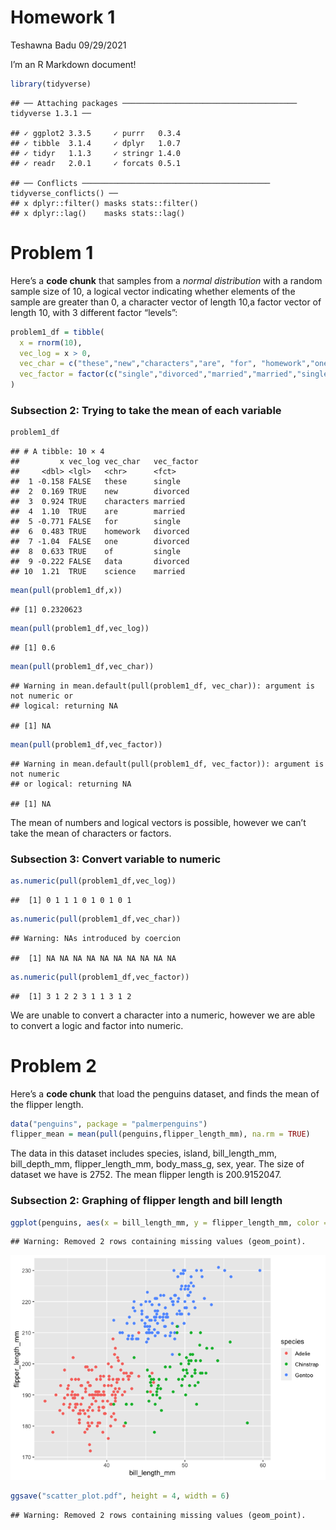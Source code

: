 Homework 1
================
Teshawna Badu
09/29/2021

I’m an R Markdown document!

``` r
library(tidyverse)
```

    ## ── Attaching packages ─────────────────────────────────────── tidyverse 1.3.1 ──

    ## ✓ ggplot2 3.3.5     ✓ purrr   0.3.4
    ## ✓ tibble  3.1.4     ✓ dplyr   1.0.7
    ## ✓ tidyr   1.1.3     ✓ stringr 1.4.0
    ## ✓ readr   2.0.1     ✓ forcats 0.5.1

    ## ── Conflicts ────────────────────────────────────────── tidyverse_conflicts() ──
    ## x dplyr::filter() masks stats::filter()
    ## x dplyr::lag()    masks stats::lag()

# Problem 1

Here’s a **code chunk** that samples from a *normal distribution* with a
random sample size of 10, a logical vector indicating whether elements
of the sample are greater than 0, a character vector of length 10,a
factor vector of length 10, with 3 different factor “levels”:

``` r
problem1_df = tibble(
  x = rnorm(10),
  vec_log = x > 0,
  vec_char = c("these","new","characters","are", "for", "homework","one","of", "data","science"),
  vec_factor = factor(c("single","divorced","married","married","single","divorced","divorced","single","divorced","married")),
)
```

### Subsection 2: Trying to take the mean of each variable

``` r
problem1_df
```

    ## # A tibble: 10 × 4
    ##         x vec_log vec_char   vec_factor
    ##     <dbl> <lgl>   <chr>      <fct>     
    ##  1 -0.158 FALSE   these      single    
    ##  2  0.169 TRUE    new        divorced  
    ##  3  0.924 TRUE    characters married   
    ##  4  1.10  TRUE    are        married   
    ##  5 -0.771 FALSE   for        single    
    ##  6  0.483 TRUE    homework   divorced  
    ##  7 -1.04  FALSE   one        divorced  
    ##  8  0.633 TRUE    of         single    
    ##  9 -0.222 FALSE   data       divorced  
    ## 10  1.21  TRUE    science    married

``` r
mean(pull(problem1_df,x))
```

    ## [1] 0.2320623

``` r
mean(pull(problem1_df,vec_log))
```

    ## [1] 0.6

``` r
mean(pull(problem1_df,vec_char))
```

    ## Warning in mean.default(pull(problem1_df, vec_char)): argument is not numeric or
    ## logical: returning NA

    ## [1] NA

``` r
mean(pull(problem1_df,vec_factor))
```

    ## Warning in mean.default(pull(problem1_df, vec_factor)): argument is not numeric
    ## or logical: returning NA

    ## [1] NA

The mean of numbers and logical vectors is possible, however we can’t
take the mean of characters or factors.

### Subsection 3: Convert variable to numeric

``` r
as.numeric(pull(problem1_df,vec_log))
```

    ##  [1] 0 1 1 1 0 1 0 1 0 1

``` r
as.numeric(pull(problem1_df,vec_char))
```

    ## Warning: NAs introduced by coercion

    ##  [1] NA NA NA NA NA NA NA NA NA NA

``` r
as.numeric(pull(problem1_df,vec_factor))
```

    ##  [1] 3 1 2 2 3 1 1 3 1 2

We are unable to convert a character into a numeric, however we are able
to convert a logic and factor into numeric.

# Problem 2

Here’s a **code chunk** that load the penguins dataset, and finds the
mean of the flipper length.

``` r
data("penguins", package = "palmerpenguins")
flipper_mean = mean(pull(penguins,flipper_length_mm), na.rm = TRUE)
```

The data in this dataset includes species, island, bill\_length\_mm,
bill\_depth\_mm, flipper\_length\_mm, body\_mass\_g, sex, year. The size
of dataset we have is 2752. The mean flipper length is 200.9152047.

### Subsection 2: Graphing of flipper length and bill length

``` r
ggplot(penguins, aes(x = bill_length_mm, y = flipper_length_mm, color = species)) + geom_point()
```

    ## Warning: Removed 2 rows containing missing values (geom_point).

![](p8105_hw1_tb2910_files/figure-gfm/unnamed-chunk-5-1.png)<!-- -->

``` r
ggsave("scatter_plot.pdf", height = 4, width = 6)
```

    ## Warning: Removed 2 rows containing missing values (geom_point).
